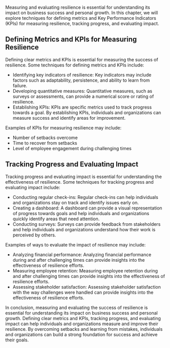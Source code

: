
Measuring and evaluating resilience is essential for understanding its impact on business success and personal growth. In this chapter, we will explore techniques for defining metrics and Key Performance Indicators (KPIs) for measuring resilience, tracking progress, and evaluating impact.

Defining Metrics and KPIs for Measuring Resilience
--------------------------------------------------

Defining clear metrics and KPIs is essential for measuring the success of resilience. Some techniques for defining metrics and KPIs include:

* Identifying key indicators of resilience: Key indicators may include factors such as adaptability, persistence, and ability to learn from failure.
* Developing quantitative measures: Quantitative measures, such as surveys or assessments, can provide a numerical score or rating of resilience.
* Establishing KPIs: KPIs are specific metrics used to track progress towards a goal. By establishing KPIs, individuals and organizations can measure success and identify areas for improvement.

Examples of KPIs for measuring resilience may include:

* Number of setbacks overcome
* Time to recover from setbacks
* Level of employee engagement during challenging times

Tracking Progress and Evaluating Impact
---------------------------------------

Tracking progress and evaluating impact is essential for understanding the effectiveness of resilience. Some techniques for tracking progress and evaluating impact include:

* Conducting regular check-ins: Regular check-ins can help individuals and organizations stay on track and identify issues early on.
* Creating a dashboard: A dashboard can provide a visual representation of progress towards goals and help individuals and organizations quickly identify areas that need attention.
* Conducting surveys: Surveys can provide feedback from stakeholders and help individuals and organizations understand how their work is perceived by others.

Examples of ways to evaluate the impact of resilience may include:

* Analyzing financial performance: Analyzing financial performance during and after challenging times can provide insights into the effectiveness of resilience efforts.
* Measuring employee retention: Measuring employee retention during and after challenging times can provide insights into the effectiveness of resilience efforts.
* Assessing stakeholder satisfaction: Assessing stakeholder satisfaction with the way challenges were handled can provide insights into the effectiveness of resilience efforts.

In conclusion, measuring and evaluating the success of resilience is essential for understanding its impact on business success and personal growth. Defining clear metrics and KPIs, tracking progress, and evaluating impact can help individuals and organizations measure and improve their resilience. By overcoming setbacks and learning from mistakes, individuals and organizations can build a strong foundation for success and achieve their goals.
